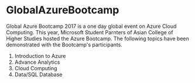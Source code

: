# GlobalAzureBootcamp
Global Azure Bootcamp 2017 is a one day global event on Azure Cloud Computing. This year, Microsoft Student Parnters of Asian College of Higher Studies hosted the Azure Bootcamp.
The following topics have been demonstrated with the Bootcamp's participants.

1. Introduction to Azure	
2. Advance Analytics
3. Cloud Computing	
4. Data/SQL Database	

